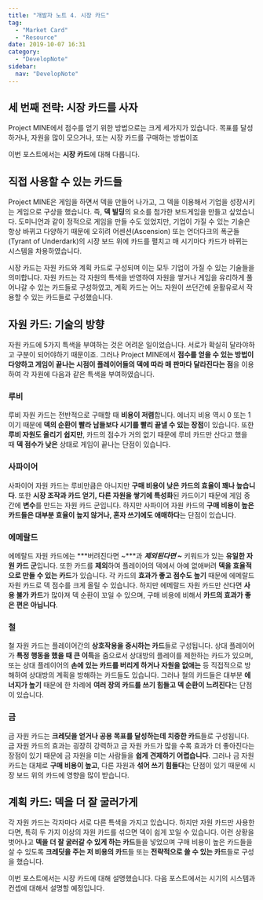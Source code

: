 ```yaml
---
title: "개발자 노트 4. 시장 카드"
tag:
  - "Market Card"
  - "Resource"
date: 2019-10-07 16:31
category:
  - "DevelopNote"
sidebar:
  nav: "DevelopNote"
---
```


## 세 번째 전략: 시장 카드를 사자

Project MINE에서 점수를 얻기 위한 방법으로는 크게 세가지가 있습니다. 목표를 달성하거나, 자원을 많이 모으거나, 또는 시장 카드를 구매하는 방법이죠

이번 포스트에서는 **시장 카드**에 대해 다룹니다.

## 직접 사용할 수 있는 카드들

Project MINE은 게임을 하면서 덱을 만들어 나가고, 그 덱을 이용해서 기업을 성장시키는 게임으로 구상을 했습니다. 즉, **덱 빌딩**의 요소를 첨가한 보드게임을 만들고 싶었습니다. 도미니언과 같이 정적으로 게임을 만들 수도 있었지만, 기업이 가질 수 있는 기술은 항상 바뀌고 다양하기 때문에 오히려 어센션(Ascension) 또는 언더다크의 폭군들(Tyrant of Underdark)의 시장 보드 위에 카드를 펼치고 매 시기마다 카드가 바뀌는 시스템을 차용하였습니다.

시장 카드는 자원 카드와 계획 카드로 구성되며 이는 모두 기업이 가질 수 있는 기술들을 의미합니다. 자원 카드는 각 자원의 특색을 반영하여 자원을 쌓거나 게임을 유리하게 풀어나갈 수 있는 카드들로 구성하였고, 계획 카드는 어느 자원이 쓰던간에 윤활유로서 작용할 수 있는 카드들로 구성했습니다.

## 자원 카드: 기술의 방향

자원 카드에 5가지 특색을 부여하는 것은 어려운 일이었습니다. 서로가 확실히 달라야하고 구분이 되어야하기 때문이죠. 그러나 Project MINE에서 **점수를 얻을 수 있는 방법이 다양하고 게임이 끝나는 시점이 플레이어들의 덱에 따라 매 판마다 달라진다는 점**을 이용하여 각 자원에 다음과 같은 특색을 부여하였습니다.

### 루비

루비 자원 카드는 전반적으로 구매할 때 **비용이 저렴**합니다. 에너지 비용 역시 0 또는 1이기 때문에 **덱의 순환이 빨라 남들보다 시기를 빨리 끝낼 수 있는 장점**이 있습니다. 또한 **루비 자원도 올리기 쉽지만**, 카드의 점수가 거의 없기 때문에 루비 카드만 산다고 했을 때 **덱 점수가 낮은** 상태로 게임이 끝나는 단점이 있습니다.

### 사파이어

사파이어 자원 카드는 루비만큼은 아니지만 **구매 비용이 낮은 카드의 효율이 꽤나 높습니다**. 또한 **시장 조작과 카드 얻기, 다른 자원을 쌓기에 특성화**된 카드이기 때문에 게임 중간에 **변수**를 만드는 자원 카드 군입니다. 하지만 사파이어 자원 카드의 **구매 비용이 높은 카드들은 대부분 효율이 높지 않거나, 혼자 쓰기에도 애매하다**는 단점이 있습니다.

### 에메랄드

에메랄드 자원 카드에는 ***버려진다면 ~***과 ***제외된다면 ~*** 키워드가 있는 **유일한 자원 카드 군**입니다. 또한 카드를 **제외**하여 플레이어의 덱에서 아예 없애버려 **덱을 효율적으로 만들 수 있는 카드**가 있습니다. 각 카드의 **효과가 좋고 점수도 높기** 때문에 에메랄드 자원 카드로 덱 점수를 크게 올릴 수 있습니다. 하지만 에메랄드 자원 카드만 산다면 **사용 불가 카드**가 많아져 덱 순환이 꼬일 수 있으며, 구매 비용에 비해서 **카드의 효과가 좋은 편은 아닙니다**.

### 철

철 자원 카드는 플레이어간의 **상호작용을 중시하는 카드**들로 구성됩니다. 상대 플레이어가 **특정 행동을 했을 때 큰 이득**을 줌으로서 상대방의 플레이를 제한하는 카드가 있으며, 또는 상대 플레이어의 **손에 있는 카드를 버리게 하거나 자원을 없애는** 등 직접적으로 방해하여 상대방의 계획을 방해하는 카드들도 있습니다. 그러나 철의 카드들은 대부분 **에너지가 높기** 때문에 한 차례에 **여러 장의 카드를 쓰기 힘들고 덱 순환이 느려진다**는 단점이 있습니다.

### 금

금 자원 카드는 **크레딧을 얻거나 공용 목표를 달성하는데 치중한 카드**들로 구성됩니다. 금 자원 카드의 효과는 굉장히 강력하고 금 자원 카드가 많을 수록 효과가 더 좋아진다는 장점이 있기 때문에 금 자원을 미는 사람들을 **쉽게 견제하기 어렵습니다**. 그러나 금 자원 카드는 대체로 **구매 비용이 높고**, 다른 자원과 **섞어 쓰기 힘들다**는 단점이 있기 때문에 시장 보드 위의 카드에 영향을 많이 받습니다.

## 계획 카드: 덱을 더 잘 굴러가게

각 자원 카드는 각자마다 서로 다른 특색을 가지고 있습니다. 하지만 자원 카드만 사용한다면, 특히 두 가지 이상의 자원 카드를 섞으면 덱이 쉽게 꼬일 수 있습니다. 이런 상황을 벗어나고 **덱을 더 잘 굴러갈 수 있게 하는 카드**들을 넣었으며 구매 비용이 높은 카드들을 살 수 있도록 **크레딧을 주는 저 비용의 카드**들 또는 **전략적으로 쓸 수 있는 카드**들로 구성을 했습니다.

이번 포스트에서는 시장 카드에 대해 설명했습니다. 다음 포스트에서는 시기의 시스템과 컨셉에 대해서 설명할 예정입니다.











































































































































